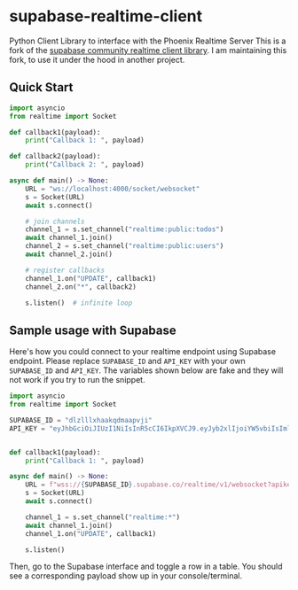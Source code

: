 # supabase-realtime-client

Python Client Library to interface with the Phoenix Realtime Server
This is a fork of the [supabase community realtime client library](https://github.com/supabase-community/realtime-py).
I am maintaining this fork, to use it under the hood in another project.

## Quick Start

```python
import asyncio
from realtime import Socket

def callback1(payload):
    print("Callback 1: ", payload)

def callback2(payload):
    print("Callback 2: ", payload)

async def main() -> None:
    URL = "ws://localhost:4000/socket/websocket"
    s = Socket(URL)
    await s.connect()

    # join channels
    channel_1 = s.set_channel("realtime:public:todos")
    await channel_1.join()
    channel_2 = s.set_channel("realtime:public:users")
    await channel_2.join()

    # register callbacks
    channel_1.on("UPDATE", callback1)
    channel_2.on("*", callback2)

    s.listen()  # infinite loop
```

## Sample usage with Supabase

Here's how you could connect to your realtime endpoint using Supabase endpoint. Please replace `SUPABASE_ID` and `API_KEY` with your own `SUPABASE_ID` and `API_KEY`. The variables shown below are fake and they will not work if you try to run the snippet.

```python
import asyncio
from realtime import Socket

SUPABASE_ID = "dlzlllxhaakqdmaapvji"
API_KEY = "eyJhbGciOiJIUzI1NiIsInR5cCI6IkpXVCJ9.eyJyb2xlIjoiYW5vbiIsImlhdCI6MT"


def callback1(payload):
    print("Callback 1: ", payload)

async def main() -> None:
    URL = f"wss://{SUPABASE_ID}.supabase.co/realtime/v1/websocket?apikey={API_KEY}&vsn=1.0.0"
    s = Socket(URL)
    await s.connect()

    channel_1 = s.set_channel("realtime:*")
    await channel_1.join()
    channel_1.on("UPDATE", callback1)

    s.listen()
```

Then, go to the Supabase interface and toggle a row in a table. You should see a corresponding payload show up in your console/terminal.
